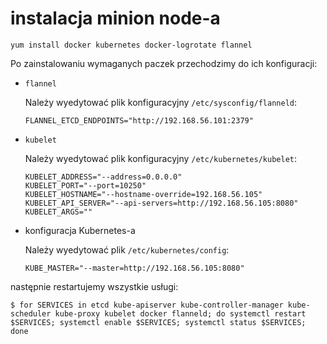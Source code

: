 # instalacja minion node-a

```
yum install docker kubernetes docker-logrotate flannel
```
Po zainstalowaniu wymaganych paczek przechodzimy do ich konfiguracji:

- `flannel`

    Należy wyedytować plik konfiguracyjny `/etc/sysconfig/flanneld`:
    ```
    FLANNEL_ETCD_ENDPOINTS="http://192.168.56.101:2379"
    ```

- `kubelet`

    Należy wyedytować plik konfiguracyjny `/etc/kubernetes/kubelet`:
    ```
    KUBELET_ADDRESS="--address=0.0.0.0"
    KUBELET_PORT="--port=10250"
    KUBELET_HOSTNAME="--hostname-override=192.168.56.105"
    KUBELET_API_SERVER="--api-servers=http://192.168.56.105:8080"
    KUBELET_ARGS=""
    ```

- konfiguracja Kubernetes-a

    Należy wyedytować plik `/etc/kubernetes/config`:
    ```
    KUBE_MASTER="--master=http://192.168.56.105:8080"
    ```

następnie restartujemy wszystkie usługi:
```
$ for SERVICES in etcd kube-apiserver kube-controller-manager kube-scheduler kube-proxy kubelet docker flanneld; do systemctl restart $SERVICES; systemctl enable $SERVICES; systemctl status $SERVICES; done
```
